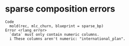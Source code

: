 # sparse composition errors

    Code
      mold(rec, mlc_churn, blueprint = sparse_bp)
    Error <rlang_error>
      `data` must only contain numeric columns.
      i These columns aren't numeric: "international_plan".

